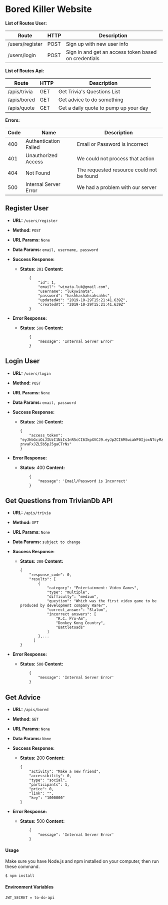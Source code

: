 # Bored Killer Website

**List of Routes User:**

| **Route**       | **HTTP** | **Description**                                      |
| --------------- | -------- | ---------------------------------------------------- |
| /users/register | POST     | Sign up with new user info                           |
| /users/login    | POST     | Sign in and get an access token based on credentials |

**List of Routes  Api:**

| **Route**    | **HTTP** | **Description**                       |
| ------------ | -------- | ------------------------------------- |
| /apis/trivia | GET      | Get Trivia's Questions List           |
| /apis/bored  | GET      | Get advice to do something            |
| /apis/quote  | GET      | Get a daily quote to pump up your day |

**Errors:**

| Code | Name                  | Description                               |
| ---- | --------------------- | ----------------------------------------- |
| 400  | Authentication Failed | Email or Password is incorrect            |
| 401  | Unauthorized Access   | We could not process that action          |
| 404  | Not Found             | The requested resource could not be found |
| 500  | Internal Server Error | We had a problem with our server          |


**Register User**
----
* **URL:** `/users/register`
* **Method:** `POST`
* **URL Params:** `None`
* **Data Params:** `email, username, password`

* **Success Response:**
  * **Status:** `201`
    **Content:** 
    
    ```
        {
            "id": 1,
            "email": "winata.luk@gmail.com",
            "username": "lukywinata",
            "password": "hashhashahsahsahhs",
            "updatedAt": "2019-10-29T15:21:41.639Z",
            "createdAt": "2019-10-29T15:21:41.639Z"
        }
    ```
* **Error Response:**
  * **Status:** `500`
    **Content:**
    
    ```
        {
            "message": 'Internal Server Error'
        }
    ```

**Login User**
----
* **URL:** `/users/login`
* **Method:** `POST`
* **URL Params:** `None`
* **Data Params:** `email, password`

* **Success Response:**
  * **Status:** `200`
    **Content:** 
    
    ```
    {
        "access_token": "eyJhbGciOiJIUzI1NiIsInR5cCI6IkpXVCJ9.eyJpZCI6MSwiaWF0IjoxNTcyMzYzNzUwfQ.Gf0JAtSpcI1r5C6VHAlp-znvaFxJZL5b5pJ5gaCTrNs"
    }
    ```
* **Error Response:**
  * **Status:** 400
    **Content:**
    ```
        {
            "message": 'Email/Password is Incorrect'
        }
    ```



**Get Questions from TrivianDb API**
----

* **URL:** `/apis/trivia`
* **Method:** `GET`
* **URL Params:** `None`
* **Data Params:** `subject to change`

* **Success Response:**
  
  * **Status:** `200`
    **Content:** 
    
    ```
    {
        "response_code": 0,
        "results": [
            {
                "category": "Entertainment: Video Games",
                "type": "multiple",
                "difficulty": "medium",
                "question": "Which was the first video game to be produced by development company Rare?",
                "correct_answer": "Slalom",
                "incorrect_answers": [
                    "R.C. Pro-Am",
                    "Donkey Kong Country",
                    "Battletoads"
                ]
            },...
          ]
    }
    ```
* **Error Response:**
  
  * **Status:** `500`
    **Content:**
    
    ```
        {
            "message": 'Internal Server Error'
        }
    ```



**Get Advice**
----

* **URL:** `/apis/bored`
* **Method:** `GET`
* **URL Params:** `None`
* **Data Params:** `None`

* **Success Response:**
  
  * **Status:** 200
    **Content:** 
    
    ```
    {
        "activity": "Make a new friend",
        "accessibility": 0,
        "type": "social",
        "participants": 1,
        "price": 0,
        "link": "",
        "key": "1000000"
    }
    ```
* **Error Response:**
  
  * **Status:** 500
    **Content:**
    
    ```
        {
            "message": 'Internal Server Error'
        }
    ```



#### Usage
Make sure you have Node.js and npm installed on your computer, then run these command.
````
$ npm install
````

#### Environment Variables
````
JWT_SECRET = to-do-api
````
